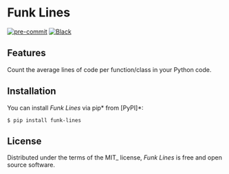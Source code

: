 # Funk Lines

[//]: # "[![PyPI](https://img.shields.io/pypi/v/funk-lines.svg)](https://pypi.org/project/funk-lines)"
[//]: # "[![Python Version](https://img.shields.io/pypi/pyversions/funk-lines)](https://pypi.org/project/funk-lines)"
[//]: # "[![License](https://img.shields.io/pypi/l/funk-lines)](https://opensource.org/licenses/MIT)"

[![pre-commit](https://img.shields.io/badge/pre--commit-enabled-brightgreen?logo=pre-commit&logoColor=white)](https://github.com/pre-commit/pre-commit)
[![Black](https://img.shields.io/badge/code%20style-black-000000.svg)](https://github.com/psf/black)

## Features

Count the average lines of code per function/class in your Python code.

## Installation

You can install _Funk Lines_ via pip* from [PyPI]*:

```shell
$ pip install funk-lines
```

## License

Distributed under the terms of the MIT\_ license,
_Funk Lines_ is free and open source software.

